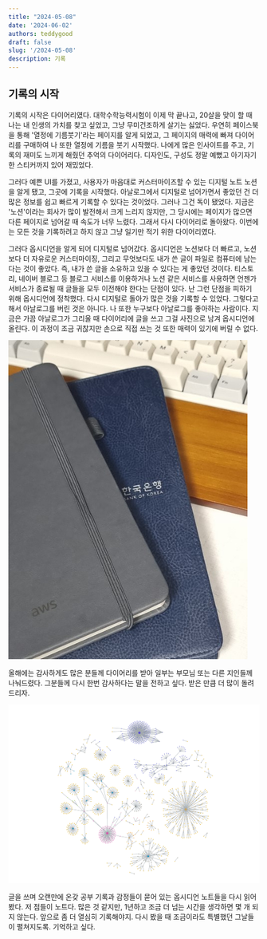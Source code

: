 ```yaml
---
title: "2024-05-08"
date: '2024-06-02'
authors: teddygood
draft: false
slug: '/2024-05-08'
description: 기록
---
```


## 기록의 시작

기록의 시작은 다이어리였다. 대학수학능력시험이 이제 막 끝나고, 20살을 맞이 할 때 나는 내 인생의 가치를 찾고 싶었고, 그냥 무미건조하게 살기는 싫었다. 우연히 페이스북을 통해 '열정에 기름붓기'라는 페이지를 알게 되었고, 그 페이지의 매력에 빠져 다이어리를 구매하여 나 또한 열정에 기름을 붓기 시작했다. 나에게 많은 인사이트를 주고, 기록의 재미도 느끼게 해줬던 추억의 다이어리다. 디자인도, 구성도 정말 예뻤고 아기자기한 스티커까지 있어 재밌었다.

그러다 예쁜 UI를 가졌고, 사용자가 마음대로 커스터마이즈할 수 있는 디지털 노트 노션을 알게 됐고, 그곳에 기록을 시작했다. 아날로그에서 디지털로 넘어가면서 좋았던 건 더 많은 정보를 쉽고 빠르게 기록할 수 있다는 것이었다. 그러나 그건 독이 됐었다. 지금은 '노션'이라는 회사가 많이 발전해서 크게 느리지 않지만, 그 당시에는 페이지가 많으면 다른 페이지로 넘어갈 때 속도가 너무 느렸다. 그래서 다시 다이어리로 돌아왔다. 이번에는 모든 것을 기록하려고 하지 않고 그냥 일기만 적기 위한 다이어리였다.

그러다 옵시디언을 알게 되어 디지털로 넘어갔다. 옵시디언은 노션보다 더 빠르고, 노션보다 더 자유로운 커스터마이징, 그리고 무엇보다도 내가 쓴 글이 파일로 컴퓨터에 남는다는 것이 좋았다. 즉, 내가 쓴 글을 소유하고 있을 수 있다는 게 좋았던 것이다. 티스토리, 네이버 블로그 등 블로그 서비스를 이용하거나 노션 같은 서비스를 사용하면 언젠가 서비스가 종료될 때 글들을 모두 이전해야 한다는 단점이 있다. 난 그런 단점을 피하기 위해 옵시디언에 정착했다. 다시 디지털로 돌아가 많은 것을 기록할 수 있었다. 그렇다고 해서 아날로그를 버린 것은 아니다. 나 또한 누구보다 아날로그를 좋아하는 사람이다. 지금은 가끔 아날로그가 그리울 때 다이어리에 글을 쓰고 그걸 사진으로 남겨 옵시디언에 올린다. 이 과정이 조금 귀찮지만 손으로 직접 쓰는 것 또한 매력이 있기에 버릴 수 없다.

![diary.jpg](..%2Fassets%2Fdiary.jpg)

올해에는 감사하게도 많은 분들께 다이어리를 받아 일부는 부모님 또는 다른 지인들께 나눠드렸다. 그분들께 다시 한번 감사하다는 말을 전하고 싶다. 받은 만큼 더 많이 돌려드리자.  

![img.png](../assets/obsidian.png)

글을 쓰며 오랜만에 온갖 공부 기록과 감정들이 묻어 있는 옵시디언 노트들을 다시 읽어 봤다. 저 점들이 노트다. 많은 것 같지만, 1년하고 조금 더 넘는 시간을 생각하면 몇 개 되지 않는다. 앞으로 좀 더 열심히 기록해야지. 다시 봤을 때 조금이라도 특별했던 그날들이 펼쳐지도록. 기억하고 싶다.
